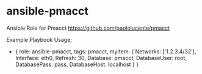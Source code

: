 # ansible-pmacct 


Ansible Role for Pmacct  https://github.com/paololucente/pmacct


Example Playbook Usage;



- { role: ansible-pmacct, tags: pmacct, myItem: { Networks: ['1.2.3.4/32'], Interface: eth0, Refresh: 30, Database: pmacct, DatabaseUser: root, DatabasePass: pass, DatabaseHost: localhost }  } 
